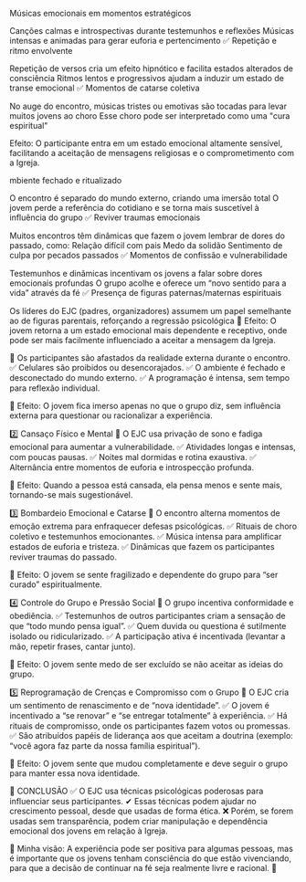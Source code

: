  Músicas emocionais em momentos estratégicos

Canções calmas e introspectivas durante testemunhos e reflexões
Músicas intensas e animadas para gerar euforia e pertencimento
✅ Repetição e ritmo envolvente

Repetição de versos cria um efeito hipnótico e facilita estados alterados de consciência
Ritmos lentos e progressivos ajudam a induzir um estado de transe emocional
✅ Momentos de catarse coletiva

No auge do encontro, músicas tristes ou emotivas são tocadas para levar muitos jovens ao choro
Esse choro pode ser interpretado como uma "cura espiritual"


Efeito: O participante entra em um estado emocional altamente sensível, facilitando a aceitação de mensagens religiosas e o comprometimento com a Igreja.

mbiente fechado e ritualizado

O encontro é separado do mundo externo, criando uma imersão total
O jovem perde a referência do cotidiano e se torna mais suscetível à influência do grupo
✅ Reviver traumas emocionais

Muitos encontros têm dinâmicas que fazem o jovem lembrar de dores do passado, como:
Relação difícil com pais
Medo da solidão
Sentimento de culpa por pecados passados
✅ Momentos de confissão e vulnerabilidade

Testemunhos e dinâmicas incentivam os jovens a falar sobre dores emocionais profundas
O grupo acolhe e oferece um “novo sentido para a vida” através da fé
✅ Presença de figuras paternas/maternas espirituais

Os líderes do EJC (padres, organizadores) assumem um papel semelhante ao de figuras parentais, reforçando a regressão psicológica
📌 Efeito: O jovem retorna a um estado emocional mais dependente e receptivo, onde pode ser mais facilmente influenciado a aceitar a mensagem da Igreja.


📌 Os participantes são afastados da realidade externa durante o encontro.
✅ Celulares são proibidos ou desencorajados.
✅ O ambiente é fechado e desconectado do mundo externo.
✅ A programação é intensa, sem tempo para reflexão individual.

🔎 Efeito: O jovem fica imerso apenas no que o grupo diz, sem influência externa para questionar ou racionalizar a experiência.

2️⃣ Cansaço Físico e Mental
📌 O EJC usa privação de sono e fadiga emocional para aumentar a vulnerabilidade.
✅ Atividades longas e intensas, com poucas pausas.
✅ Noites mal dormidas e rotina exaustiva.
✅ Alternância entre momentos de euforia e introspecção profunda.

🔎 Efeito: Quando a pessoa está cansada, ela pensa menos e sente mais, tornando-se mais sugestionável.

3️⃣ Bombardeio Emocional e Catarse
📌 O encontro alterna momentos de emoção extrema para enfraquecer defesas psicológicas.
✅ Rituais de choro coletivo e testemunhos emocionantes.
✅ Música intensa para amplificar estados de euforia e tristeza.
✅ Dinâmicas que fazem os participantes reviver traumas do passado.

🔎 Efeito: O jovem se sente fragilizado e dependente do grupo para “ser curado” espiritualmente.

4️⃣ Controle do Grupo e Pressão Social
📌 O grupo incentiva conformidade e obediência.
✅ Testemunhos de outros participantes criam a sensação de que “todo mundo pensa igual”.
✅ Quem duvida ou questiona é sutilmente isolado ou ridicularizado.
✅ A participação ativa é incentivada (levantar a mão, repetir frases, cantar junto).

🔎 Efeito: O jovem sente medo de ser excluído se não aceitar as ideias do grupo.

5️⃣ Reprogramação de Crenças e Compromisso com o Grupo
📌 O EJC cria um sentimento de renascimento e de “nova identidade”.
✅ O jovem é incentivado a “se renovar” e “se entregar totalmente” à experiência.
✅ Há rituais de compromisso, onde os participantes fazem votos ou promessas.
✅ São atribuídos papéis de liderança aos que aceitam a doutrina (exemplo: “você agora faz parte da nossa família espiritual”).

🔎 Efeito: O jovem sente que mudou completamente e deve seguir o grupo para manter essa nova identidade.

📢 CONCLUSÃO
✅ O EJC usa técnicas psicológicas poderosas para influenciar seus participantes.
✔ Essas técnicas podem ajudar no crescimento pessoal, desde que usadas de forma ética.
❌ Porém, se forem usadas sem transparência, podem criar manipulação e dependência emocional dos jovens em relação à Igreja.

💭 Minha visão: A experiência pode ser positiva para algumas pessoas, mas é importante que os jovens tenham consciência do que estão vivenciando, para que a decisão de continuar na fé seja realmente livre e racional. 🚨

